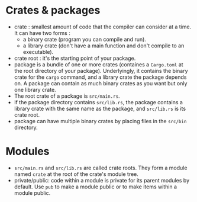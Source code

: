 # Crates & packages
- crate : smallest amount of code that the compiler can consider at a time. It can have two forms :
    - a binary crate (program you can compile and run).
    - a library crate (don't have a main function and don't compile to an executable).
- crate root : it's the starting point of your package.
- package is a bundle of one or more crates (containes a ```Cargo.toml``` at the root directory of your package). Underlyingly, it contains the binary crate for the ```cargo``` command, and a library crate the package depends on. A package can contain as much binary crates as you want but only one library crate.
- The root crate of a package is ```src/main.rs```.
- if the package directory contains ```src/lib.rs```, the package contains a library crate with the same name as the package, and ```src/lib.rs``` is its crate root.
- package can have multiple binary crates by placing files in the ```src/bin``` directory.

# Modules
-  ```src/main.rs``` and ```src/lib.rs``` are called crate roots. They form a module named ```crate``` at the root of the crate's module tree.
- private/public: code within a module is private for its parent modules by default. Use ```pub``` to make a module public or to make items within a module public.